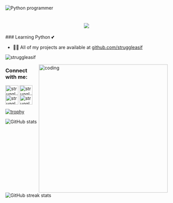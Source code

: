 ![Python programmer](https://scontent.fdac24-4.fna.fbcdn.net/v/t39.30808-6/387812549_331559869422597_7612527161680117488_n.jpg?stp=dst-jpg_p960x960&_nc_cat=101&ccb=1-7&_nc_sid=5f2048&_nc_eui2=AeGec5iQuEfHtoLa30uB2B2C0I7ia349VAfQjuJrfj1UByXGKFCACzC2kFFW83YAHY4YDUSaKV717M_j8IoHZMkv&_nc_ohc=s_Z-YHiz-U4AX_AOiHO&_nc_ht=scontent.fdac24-4.fna&oh=00_AfBBW9yatApfBpUpZaxAUdv3hXUba5cDg4cylRnzJfH07g&oe=652E2C33)


<h1 align="center">
    <img src="https://readme-typing-svg.herokuapp.com/?font=Righteous&size=35&center=true&vCenter=true&width=500&height=70&duration=4000&lines=Hi+There!+👋;+I'm+Moneruzzaman+Asif!;" />
</h1>
### Learning Python 💕



- 👨‍💻 All of my projects are available at [github.com/struggleasif](github.com/struggleasif)




<p align="left"> <img src="https://komarev.com/ghpvc/?username=struggleasif&label=Profile%20views&color=green&style=flat" alt="struggleasif" /> </p>
 <img align="right" alt="coding" width="400" src="https://camo.githubusercontent.com/cae12fddd9d6982901d82580bdf321d81fb299141098ca1c2d4891870827bf17/68747470733a2f2f6d69726f2e6d656469756d2e636f6d2f6d61782f313336302f302a37513379765349765f7430696f4a2d5a2e676966">
<h3 align="left">Connect with me:</h3>
<p align="left">

<a href="https://twitter.com/struggleasif" target="blank"><img align="center" src="https://raw.githubusercontent.com/rahuldkjain/github-profile-readme-generator/master/src/images/icons/Social/twitter.svg" alt="struggleasif" height="30" width="40" /></a>
<a href="https://fb.com/struggleasif" target="blank"><img align="center" src="https://raw.githubusercontent.com/rahuldkjain/github-profile-readme-generator/master/src/images/icons/Social/facebook.svg" alt="struggleasif" height="30" width="40" /></a>
<a href="https://linkedin.com/in/struggleasif" target="blank"><img align="center" src="https://raw.githubusercontent.com/rahuldkjain/github-profile-readme-generator/master/src/images/icons/Social/linked-in-alt.svg" alt="struggleasif" height="30" width="40" /></a>
<a href="https://instagram.com/struggleasif" target="blank"><img align="center" src="https://raw.githubusercontent.com/rahuldkjain/github-profile-readme-generator/master/src/images/icons/Social/instagram.svg" alt="struggleasif" height="30" width="40" /></a>
</p>


[![trophy](https://github-profile-trophy.vercel.app/?username=struggleasif)](https://github.com/ryo-ma/github-profile-trophy)

![GitHub stats](https://github-readme-stats.vercel.app/api?username=struggleasif&show_icons=true)  

![GitHub streak stats](https://streak-stats.demolab.com/?user=struggleasif)  
